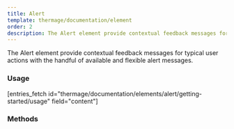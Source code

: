 ```yaml
---
title: Alert
template: thermage/documentation/element
order: 2
description: The Alert element provide contextual feedback messages for typical user actions with the handful of available and flexible alert messages.
---
```


The Alert element provide contextual feedback messages for typical user actions with the handful of available and flexible alert messages.

### Usage

[entries_fetch id="thermage/documentation/elements/alert/getting-started/usage" field="content"]

### Methods